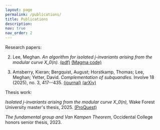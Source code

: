 ```yaml
---
layout: page
permalink: /publications/
title: Publications
description:
nav: true
nav_order: 2
---
```


Research papers:

2. Lee, Meghan. *An algorithm for isolated j-invariants arising from the modular curve X_0(n).* [(pdf)](https://drive.google.com/file/d/1gGI4_JPJueaRvn_K2DodCv1Qt97zFdYs/view) [(Magma code)](https://github.com/meghanhlee/NonIsolated)

1. Amsberry, Kieran; Bergquist, August; Horstkamp, Thomas; Lee, Meghan; Yetter, David. *Complementation of subquandles.* Involve 18 (2025), no. 3, 417--435.
  [(journal)](https://msp.org/involve/2025/18-3/involve-v18-n3-p03-s.pdf) [(arXiv)](https://arxiv.org/abs/2304.09747)

Thesis work:

*Isolated j-invariants arising from the modular curve X_0(n),* Wake Forest University master's thesis, 2025. [(ProQuest)](https://www.proquest.com/docview/3223494656?accountid=14868&parentSessionId=G4R5cPXuhaYE8qwnqXnthShGXl9GcLdwBr5K%2BF0LwCs%3D&sourcetype=Dissertations%20&%20Theses)

*The fundamental group and Van Kampen Theorem,* Occidental College honors senior thesis, 2023.
